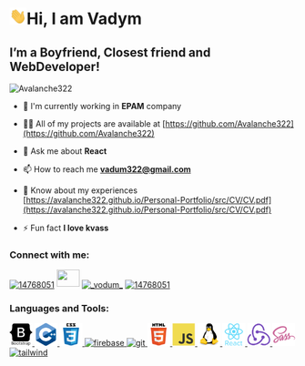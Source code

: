 # <img src="https://raw.githubusercontent.com/ABSphreak/ABSphreak/master/gifs/Hi.gif" width="30px">Hi, I am Vadym
## I’m a Boyfriend, Closest friend and WebDeveloper!
<p align="left"> <img src="https://komarev.com/ghpvc/?username=Avalanche322&label=Profile%20views&color=0e75b6&style=flat" alt="Avalanche322" /> </p>

- 🌱 I'm currently working in **EPAM** company

- 👨‍💻 All of my projects are available at [https://github.com/Avalanche322](https://github.com/Avalanche322)

- 💬 Ask me about **React**

- 📫 How to reach me **vadum322@gmail.com**

- 📄 Know about my experiences [https://avalanche322.github.io/Personal-Portfolio/src/CV/CV.pdf](https://avalanche322.github.io/Personal-Portfolio/src/CV/CV.pdf)

- ⚡ Fun fact **I love kvass**

<h3 align="left">Connect with me:</h3>
<p align="left">
<a href="https://stackoverflow.com/users/14768051" target="blank"><img align="center" src="https://raw.githubusercontent.com/rahuldkjain/github-profile-readme-generator/master/src/images/icons/Social/stack-overflow.svg" alt="14768051" height="30" width="40" /></a>
<a href="https://t.me/Avalanche322" target="blank"><img src="https://img.icons8.com/color/48/000000/telegram-app--v1.png" height="30" width="40"/></a>
<a href="https://instagram.com/_vodum_" target="blank"><img align="center" src="https://raw.githubusercontent.com/rahuldkjain/github-profile-readme-generator/master/src/images/icons/Social/instagram.svg" alt="_vodum_" height="30" width="40" /></a>
<a href="https://www.linkedin.com/in/vadym-skliarov-362402213?lipi=urn%3Ali%3Apage%3Ad_flagship3_profile_view_base_contact_details%3BLQFm876tR%2Bix4I5OHDWxeg%3D%3D" target="blank"><img align="center" src="https://icons8.com/icon/114445/linkedin-circled" alt="14768051" height="30" width="40" /></a>
</p>

<h3 align="left">Languages and Tools:</h3>
<p align="left"> <a href="https://getbootstrap.com" target="_blank"> <img src="https://raw.githubusercontent.com/devicons/devicon/master/icons/bootstrap/bootstrap-plain-wordmark.svg" alt="bootstrap" width="40" height="40"/> </a> <a href="https://www.w3schools.com/cpp/" target="_blank"> <img src="https://raw.githubusercontent.com/devicons/devicon/master/icons/cplusplus/cplusplus-original.svg" alt="cplusplus" width="40" height="40"/> </a> <a href="https://www.w3schools.com/css/" target="_blank"> <img src="https://raw.githubusercontent.com/devicons/devicon/master/icons/css3/css3-original-wordmark.svg" alt="css3" width="40" height="40"/> </a> <a href="https://firebase.google.com/" target="_blank"> <img src="https://www.vectorlogo.zone/logos/firebase/firebase-icon.svg" alt="firebase" width="40" height="40"/> </a> <a href="https://git-scm.com/" target="_blank"> <img src="https://www.vectorlogo.zone/logos/git-scm/git-scm-icon.svg" alt="git" width="40" height="40"/> </a> <a href="https://www.w3.org/html/" target="_blank"> <img src="https://raw.githubusercontent.com/devicons/devicon/master/icons/html5/html5-original-wordmark.svg" alt="html5" width="40" height="40"/> </a> <a href="https://developer.mozilla.org/en-US/docs/Web/JavaScript" target="_blank"> <img src="https://raw.githubusercontent.com/devicons/devicon/master/icons/javascript/javascript-original.svg" alt="javascript" width="40" height="40"/> </a> <a href="https://www.linux.org/" target="_blank"> <img src="https://raw.githubusercontent.com/devicons/devicon/master/icons/linux/linux-original.svg" alt="linux" width="40" height="40"/> </a> <a href="https://reactjs.org/" target="_blank"> <img src="https://raw.githubusercontent.com/devicons/devicon/master/icons/react/react-original-wordmark.svg" alt="react" width="40" height="40"/> </a> <a href="https://redux.js.org" target="_blank"> <img src="https://raw.githubusercontent.com/devicons/devicon/master/icons/redux/redux-original.svg" alt="redux" width="40" height="40"/> </a> <a href="https://sass-lang.com" target="_blank"> <img src="https://raw.githubusercontent.com/devicons/devicon/master/icons/sass/sass-original.svg" alt="sass" width="40" height="40"/> </a> <a href="https://tailwindcss.com/" target="_blank"> <img src="https://www.vectorlogo.zone/logos/tailwindcss/tailwindcss-icon.svg" alt="tailwind" width="40" height="40"/> </a> </p>
